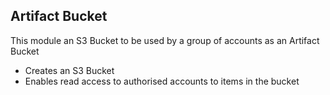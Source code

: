 ## Artifact Bucket

This module an S3 Bucket to be used by a group of accounts as an Artifact Bucket

- Creates an S3 Bucket
- Enables read access to authorised accounts to items in the bucket

